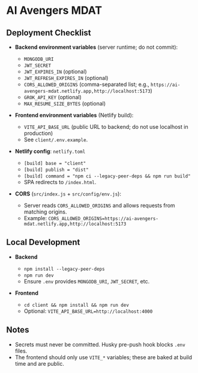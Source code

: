 # AI Avengers MDAT

## Deployment Checklist

- **Backend environment variables** (server runtime; do not commit):
  - `MONGODB_URI`
  - `JWT_SECRET`
  - `JWT_EXPIRES_IN` (optional)
  - `JWT_REFRESH_EXPIRES_IN` (optional)
  - `CORS_ALLOWED_ORIGINS` (comma-separated list; e.g., `https://ai-avengers-mdat.netlify.app,http://localhost:5173`)
  - `GROK_API_KEY` (optional)
  - `MAX_RESUME_SIZE_BYTES` (optional)

- **Frontend environment variables** (Netlify build):
  - `VITE_API_BASE_URL` (public URL to backend; do not use localhost in production)
  - See `client/.env.example`.

- **Netlify config**: `netlify.toml`
  - `[build] base = "client"`
  - `[build] publish = "dist"`
  - `[build] command = "npm ci --legacy-peer-deps && npm run build"`
  - SPA redirects to `/index.html`.

- **CORS** (`src/index.js` + `src/config/env.js`):
  - Server reads `CORS_ALLOWED_ORIGINS` and allows requests from matching origins.
  - Example: `CORS_ALLOWED_ORIGINS=https://ai-avengers-mdat.netlify.app,http://localhost:5173`

## Local Development

- **Backend**
  - `npm install --legacy-peer-deps`
  - `npm run dev`
  - Ensure `.env` provides `MONGODB_URI`, `JWT_SECRET`, etc.

- **Frontend**
  - `cd client && npm install && npm run dev`
  - Optional: `VITE_API_BASE_URL=http://localhost:4000`

## Notes

- Secrets must never be committed. Husky pre-push hook blocks `.env` files.
- The frontend should only use `VITE_*` variables; these are baked at build time and are public.
